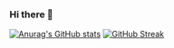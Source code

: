 ### Hi there 👋

[![Anurag's GitHub stats](https://github-readme-stats.vercel.app/api?username=VictorZwart&show_icons=true&count_private=true)](https://github.com/anuraghazra/github-readme-stats)
[![GitHub Streak](https://github-readme-streak-stats.herokuapp.com/?user=VictorZwart)](https://git.io/streak-stats)

<!--
**VictorZwart/VictorZwart** is a ✨ _special_ ✨ repository because its `README.md` (this file) appears on your GitHub profile.

Here are some ideas to get you started:

- 🔭 I’m currently working on ...
- 🌱 I’m currently learning ...
- 👯 I’m looking to collaborate on ...
- 🤔 I’m looking for help with ...
- 💬 Ask me about ...
- 📫 How to reach me: ...
- 😄 Pronouns: ...
- ⚡ Fun fact: ...
-->
